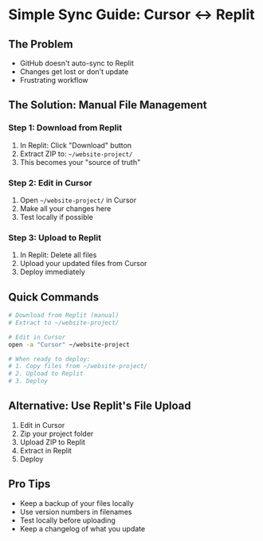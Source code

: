 # Simple Sync Guide: Cursor ↔ Replit

## The Problem
- GitHub doesn't auto-sync to Replit
- Changes get lost or don't update
- Frustrating workflow

## The Solution: Manual File Management

### Step 1: Download from Replit
1. In Replit: Click "Download" button
2. Extract ZIP to: `~/website-project/`
3. This becomes your "source of truth"

### Step 2: Edit in Cursor
1. Open `~/website-project/` in Cursor
2. Make all your changes here
3. Test locally if possible

### Step 3: Upload to Replit
1. In Replit: Delete all files
2. Upload your updated files from Cursor
3. Deploy immediately

## Quick Commands
```bash
# Download from Replit (manual)
# Extract to ~/website-project/

# Edit in Cursor
open -a "Cursor" ~/website-project

# When ready to deploy:
# 1. Copy files from ~/website-project/
# 2. Upload to Replit
# 3. Deploy
```

## Alternative: Use Replit's File Upload
1. Edit in Cursor
2. Zip your project folder
3. Upload ZIP to Replit
4. Extract in Replit
5. Deploy

## Pro Tips
- Keep a backup of your files locally
- Use version numbers in filenames
- Test locally before uploading
- Keep a changelog of what you update 